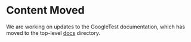 # Content Moved

We are working on updates to the GoogleTest documentation, which has moved to
the top-level [docs](../../../../../../Downloads/googletest-03597a01ee50ed33e9dfd640b249b4be3799d395/googletest-03597a01ee50ed33e9dfd640b249b4be3799d395/docs) directory.
